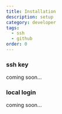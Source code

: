 ```yaml
---
title: Installation
description: setup
category: developer
tags:
  - ssh
  - github
order: 0
---
```


### ssh key

coming soon...

### local login

coming soon...
